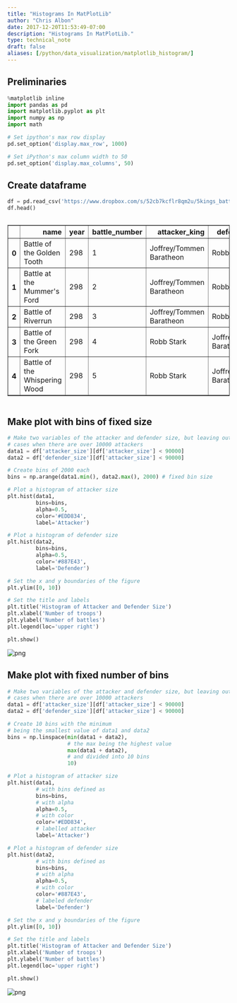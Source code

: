 ```yaml
---
title: "Histograms In MatPlotLib"
author: "Chris Albon"
date: 2017-12-20T11:53:49-07:00
description: "Histograms In MatPlotLib."
type: technical_note
draft: false
aliases: [/python/data_visualization/matplotlib_histogram/]
---
```

## Preliminaries


```python
%matplotlib inline
import pandas as pd
import matplotlib.pyplot as plt
import numpy as np
import math

# Set ipython's max row display
pd.set_option('display.max_row', 1000)

# Set iPython's max column width to 50
pd.set_option('display.max_columns', 50)
```

## Create dataframe


```python
df = pd.read_csv('https://www.dropbox.com/s/52cb7kcflr8qm2u/5kings_battles_v1.csv?dl=1')
df.head()
```




<div style="max-height:1000px;max-width:1500px;overflow:auto;">
<table border="1" class="dataframe">
  <thead>
    <tr style="text-align: right;">
      <th></th>
      <th>name</th>
      <th>year</th>
      <th>battle_number</th>
      <th>attacker_king</th>
      <th>defender_king</th>
      <th>attacker_1</th>
      <th>attacker_2</th>
      <th>attacker_3</th>
      <th>attacker_4</th>
      <th>defender_1</th>
      <th>defender_2</th>
      <th>defender_3</th>
      <th>defender_4</th>
      <th>attacker_outcome</th>
      <th>battle_type</th>
      <th>major_death</th>
      <th>major_capture</th>
      <th>attacker_size</th>
      <th>defender_size</th>
      <th>attacker_commander</th>
      <th>defender_commander</th>
      <th>summer</th>
      <th>location</th>
      <th>region</th>
      <th>note</th>
    </tr>
  </thead>
  <tbody>
    <tr>
      <th>0</th>
      <td>    Battle of the Golden Tooth</td>
      <td> 298</td>
      <td> 1</td>
      <td> Joffrey/Tommen Baratheon</td>
      <td>               Robb Stark</td>
      <td> Lannister</td>
      <td>   NaN</td>
      <td> NaN</td>
      <td> NaN</td>
      <td>     Tully</td>
      <td> NaN</td>
      <td>NaN</td>
      <td>NaN</td>
      <td>  win</td>
      <td> pitched battle</td>
      <td> 1</td>
      <td> 0</td>
      <td> 15000</td>
      <td>  4000</td>
      <td>                                   Jaime Lannister</td>
      <td>                              Clement Piper, Vance</td>
      <td> 1</td>
      <td>    Golden Tooth</td>
      <td> The Westerlands</td>
      <td> NaN</td>
    </tr>
    <tr>
      <th>1</th>
      <td>   Battle at the Mummer's Ford</td>
      <td> 298</td>
      <td> 2</td>
      <td> Joffrey/Tommen Baratheon</td>
      <td>               Robb Stark</td>
      <td> Lannister</td>
      <td>   NaN</td>
      <td> NaN</td>
      <td> NaN</td>
      <td> Baratheon</td>
      <td> NaN</td>
      <td>NaN</td>
      <td>NaN</td>
      <td>  win</td>
      <td>         ambush</td>
      <td> 1</td>
      <td> 0</td>
      <td>   NaN</td>
      <td>   120</td>
      <td>                                    Gregor Clegane</td>
      <td>                                  Beric Dondarrion</td>
      <td> 1</td>
      <td>   Mummer's Ford</td>
      <td>  The Riverlands</td>
      <td> NaN</td>
    </tr>
    <tr>
      <th>2</th>
      <td>            Battle of Riverrun</td>
      <td> 298</td>
      <td> 3</td>
      <td> Joffrey/Tommen Baratheon</td>
      <td>               Robb Stark</td>
      <td> Lannister</td>
      <td>   NaN</td>
      <td> NaN</td>
      <td> NaN</td>
      <td>     Tully</td>
      <td> NaN</td>
      <td>NaN</td>
      <td>NaN</td>
      <td>  win</td>
      <td> pitched battle</td>
      <td> 0</td>
      <td> 1</td>
      <td> 15000</td>
      <td> 10000</td>
      <td>                      Jaime Lannister, Andros Brax</td>
      <td>                     Edmure Tully, Tytos Blackwood</td>
      <td> 1</td>
      <td>        Riverrun</td>
      <td>  The Riverlands</td>
      <td> NaN</td>
    </tr>
    <tr>
      <th>3</th>
      <td>      Battle of the Green Fork</td>
      <td> 298</td>
      <td> 4</td>
      <td>               Robb Stark</td>
      <td> Joffrey/Tommen Baratheon</td>
      <td>     Stark</td>
      <td>   NaN</td>
      <td> NaN</td>
      <td> NaN</td>
      <td> Lannister</td>
      <td> NaN</td>
      <td>NaN</td>
      <td>NaN</td>
      <td> loss</td>
      <td> pitched battle</td>
      <td> 1</td>
      <td> 1</td>
      <td> 18000</td>
      <td> 20000</td>
      <td> Roose Bolton, Wylis Manderly, Medger Cerwyn, H...</td>
      <td> Tywin Lannister, Gregor Clegane, Kevan Lannist...</td>
      <td> 1</td>
      <td>      Green Fork</td>
      <td>  The Riverlands</td>
      <td> NaN</td>
    </tr>
    <tr>
      <th>4</th>
      <td> Battle of the Whispering Wood</td>
      <td> 298</td>
      <td> 5</td>
      <td>               Robb Stark</td>
      <td> Joffrey/Tommen Baratheon</td>
      <td>     Stark</td>
      <td> Tully</td>
      <td> NaN</td>
      <td> NaN</td>
      <td> Lannister</td>
      <td> NaN</td>
      <td>NaN</td>
      <td>NaN</td>
      <td>  win</td>
      <td>         ambush</td>
      <td> 1</td>
      <td> 1</td>
      <td>  1875</td>
      <td>  6000</td>
      <td>                         Robb Stark, Brynden Tully</td>
      <td>                                   Jaime Lannister</td>
      <td> 1</td>
      <td> Whispering Wood</td>
      <td>  The Riverlands</td>
      <td> NaN</td>
    </tr>
  </tbody>
</table>
</div>



## Make plot with bins of fixed size


```python
# Make two variables of the attacker and defender size, but leaving out
# cases when there are over 10000 attackers
data1 = df['attacker_size'][df['attacker_size'] < 90000]
data2 = df['defender_size'][df['attacker_size'] < 90000]

# Create bins of 2000 each
bins = np.arange(data1.min(), data2.max(), 2000) # fixed bin size

# Plot a histogram of attacker size
plt.hist(data1, 
         bins=bins, 
         alpha=0.5, 
         color='#EDD834',
         label='Attacker')

# Plot a histogram of defender size
plt.hist(data2, 
         bins=bins, 
         alpha=0.5, 
         color='#887E43',
         label='Defender')

# Set the x and y boundaries of the figure
plt.ylim([0, 10])

# Set the title and labels
plt.title('Histogram of Attacker and Defender Size')
plt.xlabel('Number of troops')
plt.ylabel('Number of battles')
plt.legend(loc='upper right')

plt.show()
```


![png](matplotlib_histogram_6_0.png)


## Make plot with fixed number of bins


```python
# Make two variables of the attacker and defender size, but leaving out
# cases when there are over 10000 attackers
data1 = df['attacker_size'][df['attacker_size'] < 90000]
data2 = df['defender_size'][df['attacker_size'] < 90000]

# Create 10 bins with the minimum 
# being the smallest value of data1 and data2 
bins = np.linspace(min(data1 + data2), 
                   # the max being the highest value
                   max(data1 + data2),
                   # and divided into 10 bins
                   10)

# Plot a histogram of attacker size
plt.hist(data1, 
         # with bins defined as
         bins=bins, 
         # with alpha
         alpha=0.5, 
         # with color
         color='#EDD834',
         # labelled attacker
         label='Attacker')

# Plot a histogram of defender size
plt.hist(data2, 
         # with bins defined as
         bins=bins, 
         # with alpha
         alpha=0.5, 
         # with color
         color='#887E43',
         # labeled defender
         label='Defender')

# Set the x and y boundaries of the figure
plt.ylim([0, 10])

# Set the title and labels
plt.title('Histogram of Attacker and Defender Size')
plt.xlabel('Number of troops')
plt.ylabel('Number of battles')
plt.legend(loc='upper right')

plt.show()
```


![png](matplotlib_histogram_8_0.png)

